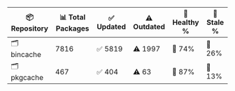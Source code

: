 | 📦 Repository | 📊 Total Packages | ✅ Updated | ⚠️ Outdated | 💚 Healthy % | 🔴 Stale % |
|---------------|-------------------|------------|-------------|-------------|------------|
| 🗂️ bincache | 7816 | ✅ 5819 | ⚠️ 1997 | 💚 74% | 🔴 26% |
| 🗂️ pkgcache | 467 | ✅ 404 | ⚠️ 63 | 💚 87% | 🔴 13% |
